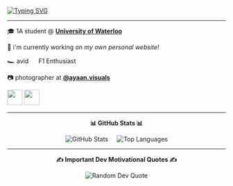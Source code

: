 <a href="https://git.io/typing-svg"><img src="https://readme-typing-svg.demolab.com?font=Oswald&weight=700&size=42&pause=1000&color=73E9F7&center=true&vCenter=true&width=1350&lines=Hi!+I'm+Ayaan+Faisal.+%F0%9F%91%A8%E2%80%8D%F0%9F%92%BB;Welcome+to+my+GitHub.+%F0%9F%93%A3" alt="Typing SVG" /></a>

<hr/>

<div>

🎓 1A student @ [**University of Waterloo**](https://uwaterloo.ca/) 

🔭 i'm currently working on _my own personal website!_ 

🏎 avid <img src="https://cdn.simpleicons.org/ferrari/ea0000" width="15" height="15" /> F1 Enthusiast

📷 photographer at [**@ayaan.visuals**](https://www.instagram.com/ayaan.visuals)
</div>

[<img src="https://img.icons8.com/fluency/48/linkedin.png" width="35"/>](https://www.linkedin.com/in/ayaan-faisal-111991259/)
[<img src="https://img.icons8.com/fluency/48/instagram-new.png" width="35"/>](https://www.instagram.com/ayaan.visuals)


<hr/>

<div align="center">

<p><strong>📊 GitHub Stats 📊</strong></p>

</div>

<p align="center">
  <img src="https://github-readme-stats.vercel.app/api?username=appleayaan&theme=shadow_blue&hide_border=false&include_all_commits=false&count_private=false" alt="GitHub Stats" />&nbsp;&nbsp;&nbsp;&nbsp;
  <img src="https://github-readme-stats.vercel.app/api/top-langs/?username=appleayaan&theme=shadow_blue&hide_border=false&include_all_commits=false&count_private=false&layout=compact" alt="Top Languages" />
</p>

<hr/>

<div align="center">
  <p><strong>✍️ Important Dev Motivational Quotes ✍️</strong></p>
</div>

<p align="center">
  <img src="https://quotes-github-readme.vercel.app/api?type=horizontal&theme=tokyonight" alt="Random Dev Quote" />
</p>
